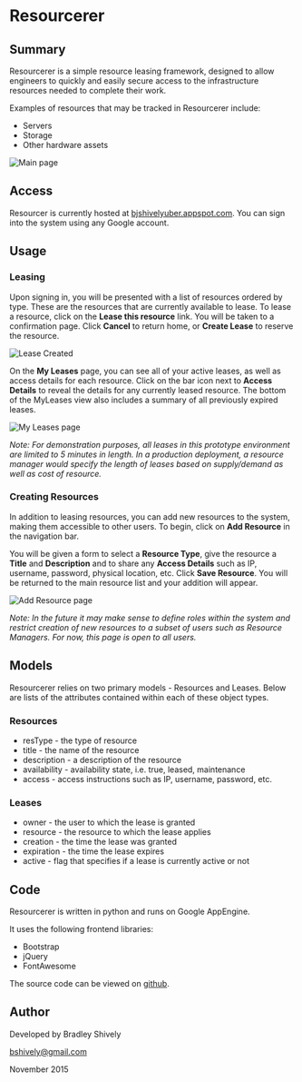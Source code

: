 # Resourcerer
## Summary
Resourcerer is a simple resource leasing framework, designed to allow engineers to quickly and easily secure access to the infrastructure resources needed to complete their work.

Examples of resources that may be tracked in Resourcerer include:
  - Servers
  - Storage
  - Other hardware assets

![Main page](http://bjshivelyuber.appspot.com/static/resourcerermainth.png)

## Access
Resourcer is currently hosted at [bjshivelyuber.appspot.com](http://bjshivelyuber.appspot.com). You can sign into the system using any Google account.

## Usage

### Leasing
Upon signing in, you will be presented with a list of resources ordered by type. These are the resources that are currently available to lease. To lease a resource, click on the __Lease this resource__ link. You will be taken to a confirmation page. Click __Cancel__ to return home, or __Create Lease__ to reserve the resource.

![Lease Created](http://bjshivelyuber.appspot.com/static/resourcererleasecreatedth.png)

On the __My Leases__ page, you can see all of your active leases, as well as access details for each resource. Click on the bar icon next to __Access Details__ to reveal the details for any currently leased resource. The bottom of the MyLeases view also includes a summary of all previously expired leases.

![My Leases page](http://bjshivelyuber.appspot.com/static/resourcerermyleasesth.png)

*Note: For demonstration purposes, all leases in this prototype environment are limited to 5 minutes in length. In a production deployment, a resource manager would specify the length of leases based on supply/demand as well as cost of resource.*

### Creating Resources
In addition to leasing resources, you can add new resources to the system, making them accessible to other users. To begin, click on __Add Resource__ in the navigation bar.

You will be given a form to select a __Resource Type__, give the resource a __Title__ and __Description__ and to share any __Access Details__ such as IP, username, password, physical location, etc. Click __Save Resource__. You will be returned to the main resource list and your addition will appear.

![Add Resource page](http://bjshivelyuber.appspot.com/static/resourcererresourceth.png)

*Note: In the future it may make sense to define roles within the system and restrict creation of new resources to a subset of users such as Resource Managers. For now, this page is open to all users.*

## Models
Resourcerer relies on two primary models - Resources and Leases. Below are lists of the attributes contained within each of these object types.

### Resources
- resType - the type of resource
- title - the name of the resource
- description - a description of the resource
- availability - availability state, i.e. true, leased, maintenance
- access - access instructions such as IP, username, password, etc. 

### Leases
- owner - the user to which the lease is granted
- resource - the resource to which the lease applies
- creation - the time the lease was granted
- expiration - the time the lease expires
- active - flag that specifies if a lease is currently active or not

## Code
Resourcerer is written in python and runs on Google AppEngine.

It uses the following frontend libraries:
- Bootstrap
- jQuery
- FontAwesome

The source code can be viewed on [github](http://github.com/bjshively/resourcerer).

## Author
Developed by Bradley Shively

bshively@gmail.com

November 2015

